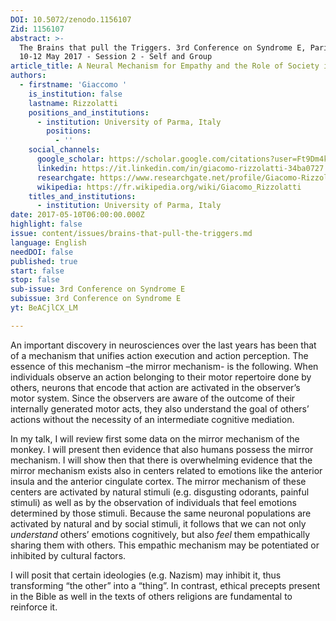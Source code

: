 ```yaml
---
DOI: 10.5072/zenodo.1156107
Zid: 1156107
abstract: >-
  The Brains that pull the Triggers. 3rd Conference on Syndrome E, Paris IAS,
  10-12 May 2017 - Session 2 - Self and Group
article_title: A Neural Mechanism for Empathy and the Role of Society in its Modifications
authors:
  - firstname: 'Giaccomo '
    is_institution: false
    lastname: Rizzolatti
    positions_and_institutions:
      - institution: University of Parma, Italy
        positions:
          - ''
    social_channels:
      google_scholar: https://scholar.google.com/citations?user=Ft9Dm4kAAAAJ&hl=en
      linkedin: https://it.linkedin.com/in/giacomo-rizzolatti-34ba0727
      researchgate: https://www.researchgate.net/profile/Giacomo-Rizzolatti
      wikipedia: https://fr.wikipedia.org/wiki/Giacomo_Rizzolatti
    titles_and_institutions:
      - institution: University of Parma, Italy
date: 2017-05-10T06:00:00.000Z
highlight: false
issue: content/issues/brains-that-pull-the-triggers.md
language: English
needDOI: false
published: true
start: false
stop: false
sub-issue: 3rd Conference on Syndrome E
subissue: 3rd Conference on Syndrome E
yt: BeACjlCX_LM

---
```


An important discovery in neurosciences over the last years has been that of a mechanism that unifies action execution and action perception. The essence of this mechanism –the mirror mechanism- is the following. When individuals observe an action belonging to their motor repertoire done by others, neurons that encode that action are activated in the observer’s motor system. Since the observers are aware of the outcome of their internally generated motor acts, they also understand the goal of others’ actions without the necessity of an intermediate cognitive mediation. 

In my talk, I will review first some data on the mirror mechanism of the monkey. I will present then evidence that also humans possess the mirror mechanism. I will show then that there is overwhelming evidence that the mirror mechanism exists also in centers related to emotions like the anterior insula and the anterior cingulate cortex. The mirror mechanism of these centers are activated by natural stimuli (e.g. disgusting odorants, painful stimuli) as well as by the observation of individuals that feel emotions determined by those stimuli. Because the same neuronal populations are activated by natural and by social stimuli, it follows that we can not only _understand_ others’ emotions cognitively, but also _feel_ them empathically sharing them with others. This empathic mechanism may be potentiated or inhibited by cultural factors. 

I will posit that certain ideologies (e.g. Nazism) may inhibit it, thus transforming “the other” into a “thing”. In contrast, ethical precepts present in the Bible as well in the texts of others religions are fundamental to reinforce it.

<Youtube yt="BeACjlCX_LM" caption="A Neural Mechanism for Empathy and the Role of Society in its Modifications"></Youtube>